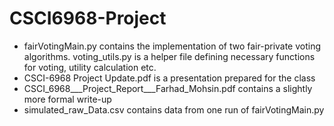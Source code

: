 # CSCI6968-Project

* fairVotingMain.py contains the implementation of two fair-private voting algorithms. voting_utils.py is a helper file defining necessary functions for voting, utility calculation etc.
* CSCI-6968 Project Update.pdf is a presentation prepared for the class
* CSCI_6968___Project_Report___Farhad_Mohsin.pdf contains a slightly more formal write-up
* simulated_raw_Data.csv contains data from one run of fairVotingMain.py
